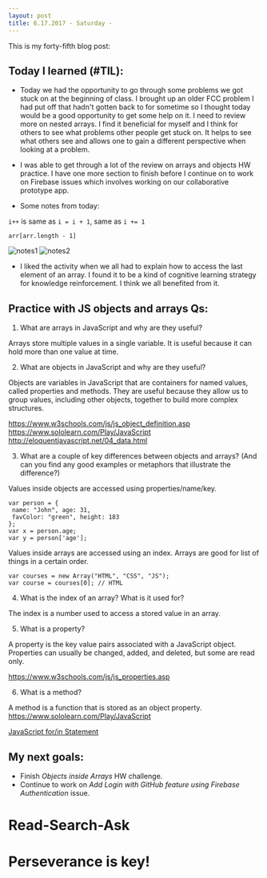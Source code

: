 ```yaml
---
layout: post
title: 6.17.2017 - Saturday - 
---
```


This is my forty-fifth blog post: 

## Today I learned (#TIL):   

- Today we had the opportunity to go through some problems we got stuck on at the beginning of class.  I brought up an older FCC problem I had put off that hadn't gotten back to for sometime so I thought today would be a good opportunity to get some help on it.  I need to review more on nested arrays.  I find it beneficial for myself and I think for others to see what problems other people get stuck on.  It helps to see what others see and allows one to gain a different perspective when looking at a problem.  

- I was able to get through a lot of the review on arrays and objects HW practice.  I have one more section to finish before I continue on to work on Firebase issues which involves working on our collaborative prototype app.

- Some notes from today:

```i++``` is same as ```i = i + 1```, same as ```i += 1```

```arr[arr.length - 1]```

![notes1](/images/notes6172017b.jpg)
![notes2](/images/notes6172017a.jpg)

- I liked the activity when we all had to explain how to access the last element of an array.  I found it to be a kind of cognitive learning strategy for knowledge reinforcement.  I think we all benefited from it. 


## Practice with JS objects and arrays Qs:

1) What are arrays in JavaScript and why are they useful?

Arrays store multiple values in a single variable. It is useful because it can hold more than one value at time. 


2) What are objects in JavaScript and why are they useful?

Objects are variables in JavaScript that are containers for named values, called properties and methods.  They are useful because they allow us to group values, including other objects, together to build more complex structures.

https://www.w3schools.com/js/js_object_definition.asp
https://www.sololearn.com/Play/JavaScript
http://eloquentjavascript.net/04_data.html


3) What are a couple of key differences between objects and arrays? (And can you find any good examples or metaphors that illustrate the difference?)

Values inside objects are accessed using properties/name/key.


```
var person = {
 name: "John", age: 31, 
 favColor: "green", height: 183
};
var x = person.age;
var y = person['age'];
```

Values inside arrays are accessed using an index.  Arrays are good for list of things in a certain order. 


```
var courses = new Array("HTML", "CSS", "JS"); 
var course = courses[0]; // HTML
```

4) What is the index of an array? What is it used for?

The index is a number used to access a stored value in an array. 


5) What is a property?

A property is the key value pairs associated with a JavaScript object.
Properties can usually be changed, added, and deleted, but some are read only.

https://www.w3schools.com/js/js_properties.asp


6) What is a method?

A method is a function that is stored as an object property. 
https://www.sololearn.com/Play/JavaScript


[JavaScript for/in Statement](https://www.w3schools.com/jsref/jsref_forin.asp)


## My next goals:
- Finish _Objects inside Arrays_ HW challenge.
- Continue to work on _Add Login with GitHub feature using Firebase Authentication_ issue.


# Read-Search-Ask

# Perseverance is key!







